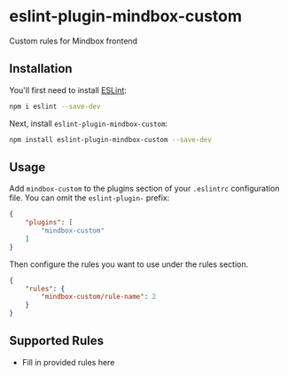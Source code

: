# eslint-plugin-mindbox-custom

Custom rules for Mindbox frontend

## Installation

You'll first need to install [ESLint](https://eslint.org/):

```sh
npm i eslint --save-dev
```

Next, install `eslint-plugin-mindbox-custom`:

```sh
npm install eslint-plugin-mindbox-custom --save-dev
```

## Usage

Add `mindbox-custom` to the plugins section of your `.eslintrc` configuration file. You can omit the `eslint-plugin-` prefix:

```json
{
    "plugins": [
        "mindbox-custom"
    ]
}
```


Then configure the rules you want to use under the rules section.

```json
{
    "rules": {
        "mindbox-custom/rule-name": 2
    }
}
```

## Supported Rules

* Fill in provided rules here


